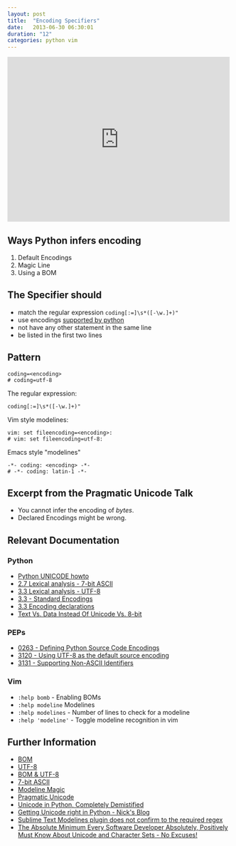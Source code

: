 ```yaml
---
layout: post
title:  "Encoding Specifiers"
date:   2013-06-30 06:30:01
duration: "12"
categories: python vim
---
```


<!-- Encoding Specifiers 1 -->
<iframe src="http://player.vimeo.com/video/69338685?title=0&amp;byline=0&amp;portrait=0&amp;color=4a8ac2" width="500" height="370" frameborder="0"> </iframe>

## Ways Python infers encoding
1. Default Encodings
2. Magic Line
3. Using a BOM


## The Specifier should

- match the regular expression `coding[:=]\s*([-\w.]+)"`
- use encodings [supported by python](http://docs.python.org/3.3/library/codecs.html#standard-encodings)
- not have any other statement in the same line
- be listed in the first two lines


## Pattern 

    coding=<encoding>
    # coding=utf-8

The regular expression:

    coding[:=]\s*([-\w.]+)"

Vim style modelines:

    vim: set fileencoding=<encoding>:
    # vim: set fileencoding=utf-8:

Emacs style "modelines"

    -*- coding: <encoding> -*-
    # -*- coding: latin-1 -*-


## Excerpt from the Pragmatic Unicode Talk

- You cannot infer the encoding of *bytes*.
- Declared Encodings might be wrong.


## Relevant Documentation
### Python 
* [Python UNICODE howto](http://docs.python.org/3/howto/unicode.html)
* [2.7 Lexical analysis - 7-bit ASCII](http://docs.python.org/2.7/reference/lexical_analysis.html#lexical-analysis)
* [3.3 Lexical analysis - UTF-8](http://docs.python.org/3.3/reference/lexical_analysis.html#lexical-analysis)
* [3.3 - Standard Encodings](http://docs.python.org/3.3/library/codecs.html#standard-encodings)
* [3.3 Encoding declarations](http://docs.python.org/3.3/reference/lexical_analysis.html#encoding-declarations)
* [Text Vs. Data Instead Of Unicode Vs. 8-bit](http://docs.python.org/release/3.0.1/whatsnew/3.0.html#text-vs-data-instead-of-unicode-vs-8-bit)

### PEPs
* [0263 - Defining Python Source Code Encodings](http://www.python.org/dev/peps/pep-0263/)
* [3120 - Using UTF-8 as the default source encoding](http://www.python.org/dev/peps/pep-3120/#specification)
* [3131 - Supporting Non-ASCII Identifiers](http://www.python.org/dev/peps/pep-3131/)

### Vim
* `:help bomb` - Enabling BOMs
* `:help modeline` Modelines
* `:help modelines` - Number of lines to check for a modeline
* `:help 'modeline'` - Toggle modeline recognition in vim


## Further Information
* [BOM](https://en.wikipedia.org/wiki/Byte_order_mark)
* [UTF-8](https://en.wikipedia.org/wiki/UTF-8)
* [BOM & UTF-8](http://en.wikipedia.org/wiki/UTF-8#Byte_order_mark)
* [7-bit ASCII](http://en.wikipedia.org/wiki/ASCII#7-bit)
* [Modeline Magic](http://vim.wikia.com/wiki/Modeline_magic)
* [Pragmatic Unicode](http://nedbatchelder.com/text/unipain.html)
* [Unicode in Python, Completely Demistified](http://farmdev.com/talks/unicode/)
* [Getting Unicode right in Python - Nick's Blog](http://blog.notdot.net/2010/07/Getting-unicode-right-in-Python)
* [Sublime Text Modelines plugin does not confirm to the required regex](https://github.com/SublimeText/Modelines)
* [The Absolute Minimum Every Software Developer Absolutely, Positively Must Know About Unicode and Character Sets - No Excuses!](http://www.joelonsoftware.com/articles/Unicode.html)

